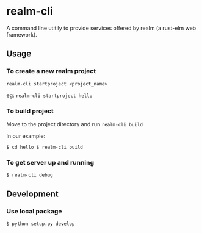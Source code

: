 # realm-cli

A command line utitily to provide services offered by realm (a rust-elm web 
framework).

## Usage

### To create a new realm project 

`realm-cli startproject <project_name>`

eg: `realm-cli startproject hello`


### To build project

Move to the project directory and run `realm-cli build`  

In our example:
   
`
$ cd hello
$ realm-cli build
`

### To get server up and running

`$ realm-cli debug`  

## Development

### Use local package

`
$ python setup.py develop 
`


